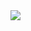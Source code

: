 <img src="https://capsule-.vercel.app/api?type=wave&color=auto&height=300&section=header&text=capsule%20render&fontSize=90" />
